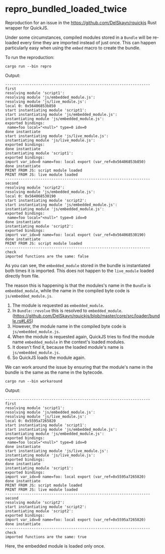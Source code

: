 # repro_bundled_loaded_twice

Reproduction for an issue in the https://github.com/DelSkayn/rquickjs Rust wrapper for QuickJS.

Under some circumstances, compiled modules stored in a `Bundle` will be re-loaded every time they are imported instead of just once. 
This can happen particularly easy when using the `embed` macro to create the bundle. 

To run the reproduction:
```
cargo run --bin repro
```

Output:
```
------------------------------------------------------------------ first
resolving module 'script1':
resolving module 'js/embedded_module.js':
resolving module 'js/live_module.js':
local 0: 0x56406853b850
start instantiating module 'script1':
start instantiating module 'js/embedded_module.js':
instantiating module 'js/embedded_module.js':
exported bindings:
 name=foo local="<null>" type=0 idx=0
done instantiate
start instantiating module 'js/live_module.js':
instantiating module 'js/live_module.js':
exported bindings:
done instantiate
instantiating module 'script1':
exported bindings:
import var_idx=0 name=foo: local export (var_ref=0x56406853b850)
done instantiate
PRINT FROM JS: script module loaded
PRINT FROM JS: live module loaded
------------------------------------------------------------------ second
resolving module 'script2':
resolving module 'js/embedded_module.js':
local 0: 0x564068530190
start instantiating module 'script2':
start instantiating module 'js/embedded_module.js':
instantiating module 'js/embedded_module.js':
exported bindings:
 name=foo local="<null>" type=0 idx=0
done instantiate
instantiating module 'script2':
exported bindings:
import var_idx=0 name=foo: local export (var_ref=0x564068530190)
done instantiate
PRINT FROM JS: script module loaded
------------------------------------------------------------------ check
imported functions are the same: false
```

As you can see, the `embedded_module` stored in the bundle is instantiated both times it is imported. This does not happen to the `live_module` loaded 
directly from file.

The reason this is happening is that the modules's name in the `Bundle` is `embedded_module`, while the name in the compiled byte code is `js/embedded_module.js`.
1. The module is requested as `embedded_module`.
2. In `Bundle::revolve` this is resolved to `embedded_module`. (https://github.com/DelSkayn/rquickjs/blob/master/core/src/loader/bundle.rs#L45)
3. However, the module name in the compiled byte code is `js/embedded_module.js`.
4. When the module is requested again, QuickJS tries to find the module name `embedded_module` in the context's loaded modules.
5. It doesn't find it, because the loaded module's name is `js/embedded_module.js`.
6. So QuickJS loads the module again.

We can work around the issue by ensuring that the module's name in the bundle is the same as the name in the bytecode. 

```
cargo run --bin workaround
```

Output: 

```
------------------------------------------------------------------ first
resolving module 'script1':
resolving module 'js/embedded_module.js':
resolving module 'js/live_module.js':
local 0: 0x5595a7265820
start instantiating module 'script1':
start instantiating module 'js/embedded_module.js':
instantiating module 'js/embedded_module.js':
exported bindings:
 name=foo local="<null>" type=0 idx=0
done instantiate
start instantiating module 'js/live_module.js':
instantiating module 'js/live_module.js':
exported bindings:
done instantiate
instantiating module 'script1':
exported bindings:
import var_idx=0 name=foo: local export (var_ref=0x5595a7265820)
done instantiate
PRINT FROM JS: script module loaded
PRINT FROM JS: live module loaded
------------------------------------------------------------------ second
resolving module 'script2':
start instantiating module 'script2':
instantiating module 'script2':
exported bindings:
import var_idx=0 name=foo: local export (var_ref=0x5595a7265820)
done instantiate
------------------------------------------------------------------ check
imported functions are the same: true
```

Here, the embedded module is loaded only once.

